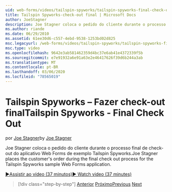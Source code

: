 ```yaml
---
uid: web-forms/videos/tailspin-spyworks/tailspin-spyworks-final-check-out
title: Tailspin Spyworks-check-out final | Microsoft Docs
author: JoeStagner
description: Joe Stagner coloca o pedido do cliente durante o processo final de check-out do aplicativo Web Forms de exemplo Tailspin Spyworks.
ms.author: riande
ms.date: 06/29/2010
ms.assetid: 61ee30d6-c557-4ebd-9538-1253bd02d825
msc.legacyurl: /web-forms/videos/tailspin-spyworks/tailspin-spyworks-final-check-out
msc.type: video
ms.openlocfilehash: 9642e3ab581462359d4bc37e6ab41e4372339f5b
ms.sourcegitcommit: e7e91932a6e91a63e2e46417626f39d6b244a3ab
ms.translationtype: MT
ms.contentlocale: pt-BR
ms.lasthandoff: 03/06/2020
ms.locfileid: "78565019"
---
```

# <a name="tailspin-spyworks---final-check-out"></a><span data-ttu-id="945c6-103">Tailspin Spyworks – Fazer check-out final</span><span class="sxs-lookup"><span data-stu-id="945c6-103">Tailspin Spyworks - Final Check Out</span></span>

<span data-ttu-id="945c6-104">por [Joe Stagner](https://github.com/JoeStagner)</span><span class="sxs-lookup"><span data-stu-id="945c6-104">by [Joe Stagner](https://github.com/JoeStagner)</span></span>

<span data-ttu-id="945c6-105">Joe Stagner coloca o pedido do cliente durante o processo final de check-out do aplicativo Web Forms de exemplo Tailspin Spyworks.</span><span class="sxs-lookup"><span data-stu-id="945c6-105">Joe Stagner places the customer's order during the final check out process for the Tailspin Spyworks sample Web Forms application.</span></span>

[<span data-ttu-id="945c6-106">&#9654;Assistir ao vídeo (37 minutos)</span><span class="sxs-lookup"><span data-stu-id="945c6-106">&#9654; Watch video (37 minutes)</span></span>](https://channel9.msdn.com/Blogs/ASP-NET-Site-Videos/tailspin-spyworks-final-check-out)

> [!div class="step-by-step"]
> <span data-ttu-id="945c6-107">[Anterior](tailspin-spyworks-migrate-the-shopping-cart.md)
> [Próximo](tailspin-spyworks-adding-user-product-reviews.md)</span><span class="sxs-lookup"><span data-stu-id="945c6-107">[Previous](tailspin-spyworks-migrate-the-shopping-cart.md)
[Next](tailspin-spyworks-adding-user-product-reviews.md)</span></span>
